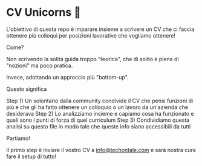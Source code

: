 # CV Unicorns 🦄

L'obiettivo di questa repo è imparare insieme a scrivere un CV che ci faccia ottenere più colloqui per posizioni lavorative che vogliamo ottenere!

Come?

Non scrivendo la solita guida troppo "teorica", che di solito è piena di "nozioni" ma poco pratica.

Invece, adottando un approccio più "bottom-up".

Questo significa

Step 1) Un volontario dalla community condivide il CV che pensi funzioni di più e che gli ha fatto ottenere un colloquio o un lavoro da un'azienda che desiderava
Step 2) Lo analizziamo insieme e capiamo cosa ha funzionato e quali sono i punti di forza di quel curriculum
Step 3) Condividiamo questa analisi su questo file in modo tale che queste info siano accessibili da tutti

Partiamo!

Il primo step è inviare il vostro CV a info@techontale.com e sarà nostra cura fare il setup di tutto!
